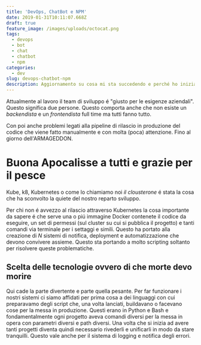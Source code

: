 ```yaml
---
title: 'DevOps, ChatBot e NPM'
date: 2019-01-31T10:11:07.668Z
draft: true
feature_image: /images/uploads/octocat.png
tags:
  - devops
  - bot
  - chat
  - chatbot
  - npm
categories:
  - dev
slug: devops-chatbot-npm
description: Aggiornamento su cosa mi sta succedendo e perché ho iniziato a fare il DevOps
---
```

Attualmente al lavoro il team di sviluppo é "giusto per le esigenze aziendali". Questo significa due persone. Questo comporta anche che non esiste un _backendista_ e un _frontendista_ full time ma tutti fanno tutto.

Con poi anche problemi legati alla pipeline di rilascio in produzione del codice che viene fatto manualmente e con molta (poca) attenzione. Fino al giorno dell'ARMAGEDDON.

# Buona Apocalisse a tutti e grazie per il pesce

Kube, k8, Kubernetes o come lo chiamiamo noi _il clousterone_ é stata la cosa che ha sconvolto la quiete del nostro reparto sviluppo.

Per chi non é avvezzo al rilascio attraverso Kubernetes la cosa importante da sapere é che serve una o piú immagine Docker contenete il codice da eseguire, un set di permessi (sul cluster su cui si pubblica il progetto) e tanti comandi via terminale per i settaggi e simili.
Questo ha portato alla creazione di _N_ sistemi di notifica, deployment e automatizzazione che devono convivere assieme. Questo sta portando a molto scripting soltanto per risolvere queste problematiche.

## Scelta delle tecnologie ovvero di che morte devo morire

Qui cade la parte divertente e parte quella pesante. Per far funzionare i nostri sistemi ci siamo affidati per prima cosa a dei linguaggi con cui preparavamo degli script che, una volta lanciati, buildavano o facevano cose per la messa in produzione. Questi erano in Python e Bash e fondamentalmente ogni progetto aveva comandi diversi per la messa in opera con parametri diversi e path diversi. Una volta che si inizia ad avere tanti progetti diventa quindi necessario rivederli e unificarli in modo da stare tranquilli. Questo vale anche per il sistema di logging e notifica degli errori.


